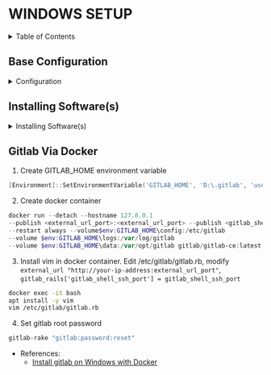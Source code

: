 # WINDOWS SETUP

<details>
<summary>Table of Contents</summary>

- [WINDOWS SETUP](#windows-setup)
  - [Base Configuration](#base-configuration)
    - [Enable powershell script execution](#enable-powershell-script-execution)
    - [File Explorer](#file-explorer)
    - [Settings](#settings)
    - [Add Webpage To Host](#add-webpage-to-host)
    - [Fonts](#fonts)
  - [Installing Software(s)](#installing-softwares)
    - [7-Zip](#7-zip)
    - [Powershell 7](#powershell-7)
    - [Git](#git)
    - [Git - Delta](#git---delta)
    - [NodeJS](#nodejs)
    - [VS Code](#vs-code)
    - [Neovim](#neovim)

</details>

## Base Configuration

<details>
<summary>Configuration</summary>

### Enable powershell script execution

```powershell
  # Only For Current Session
Set-ExecutionPolicy -ExecutionPolicy AllSigned -Scope Process

# Always Enable For Current User
Set-ExecutionPolicy Bypass -Scope CurrentUser -Force
```

- References:
  - [Microsoft Docs](https://docs.microsoft.com/en-us/powershell/module/microsoft.powershell.security/set-executionpolicy)
  - [makeuseof](https://www.makeuseof.com/enable-script-execution-policy-windows-powershell/)

### File Explorer

- Option
  - General
    - Open File Explorer to `This PC`.
    - Disable
      - Show recently used files
      - Show frequently used folders
      - Show recommended sections
      - Include account based insights
    - View
      - Enable `Decrease space between items`
      - Enable `Display the full path in the title bar`
      - Select `Show hidden files, folders, and drives`
      - Disable `Hide extensions for known file types`

### Settings

- Open settings
  - Personalization
    - Colors
      - Dark
    - Start
      - Layout: more pins
      - Disable all options
    - Taskbar
      - Disable Copilot, Task View, Widgets
      - Modify 'other system tray icons'
      - Modify 'taskbar behaviors'
  - Apps > Advanced app settings > App execution aliases
    - Disable `python` and `python3`

### Add Webpage To Host

- Open powershell as admin

  ```powershell
  Add-Content -Path $env:windir\System32\drivers\etc\hosts -Value "`n127.0.0.1`tlocalhost" -Force
  ```

### Fonts

- Install fonts for overall use.

```powershell
function get-github-repo-latest-release {
    param(
        [Parameter(Mandatory = $true)][string]$repo
    )
    $url = "https://github.com/" + $repo + "/releases/latest"
    $request = [System.Net.WebRequest]::Create($url)
    $response = $request.GetResponse()
    $realTagUrl = $response.ResponseUri.OriginalString
    $version = $realTagUrl.split('/')[-1].Trim('v')
    return $version
}

$sourcedir   = "$env:userprofile/setup/fonts"

# Font - Fira Code, JetBrainsMono, Caskaydia Cove
$repo = "ryanoasis/nerd-fonts"
$version = get-github-repo-latest-release "$repo"
invoke-webrequest "https://github.com/$repo/releases/download/v$version/JetBrainsMono.zip" `
 -outfile (new-item -path "$sourcedir\JetBrainsMono.zip" -force)

get-childitem -path $sourcedir | foreach {
    expand-archive -path $_.fullname -destinationpath "$sourcedir" -force
}

# Only copy below lines if filter is correct, install manually if unsure.
$destination = (new-object -comobject shell.application).namespace(0x14)
# filter filename that contains `font-`, and does not include NL
get-childitem -path $sourcedir -filter "*font-*" | where-object {$_.name -match "^((?!NL).)*$"} | foreach {
    # install font
    $destination.copyhere($_.fullname,0x10)
}
# filter filename that contains `fontmono-`, and does not include NL
get-childitem -path $sourcedir -filter "*fontmono-*" | where-object {$_.name -match "^((?!NL).)*$"} | foreach {
    # install font
    $destination.copyhere($_.fullname,0x10)
}
remove-item -path "$sourcedir/*" -recurse -force

```

- Install fonts for console. Open powershell as admin.

```powershell
Set-ItemProperty -Path 'HKLM:\SOFTWARE\Microsoft\Windows NT\CurrentVersion\Console\TrueTypeFont' -Name '0000' -Value 'JetBrainsMono Nerd Font Mono'

```

- Open each console (cmd, powershell, etc) and update the font.

- References:
  - https://superuser.com/questions/1347724/how-can-i-add-additional-fonts-to-the-windows-console
  - https://gist.github.com/anthonyeden/0088b07de8951403a643a8485af2709b
  - https://richardspowershellblog.wordpress.com/2008/03/20/special-folders/


</details>


## Installing Software(s)

<details>
<summary>Installing Software(s)</summary>

- Ensure powershell already has this fucntion in powershell profile. If not, copy the function to your current terminal.

  ```powershell
  function get-github-repo-latest-release {
      param(
          [Parameter(Mandatory = $true)][string]$repo
      )
      $url = "https://github.com/" + $repo + "/releases/latest"
      $request = [System.Net.WebRequest]::Create($url)
      $response = $request.GetResponse()
      $realTagUrl = $response.ResponseUri.OriginalString
      $version = $realTagUrl.split('/')[-1].Trim('v')
      return $version
  }
  ```

- List of apps:
  - [x] 7-Zip
  - [x] Powershell 7
  - [x] Git
  - [x] Git - Delta
  - [x] NodeJS
  - [x] VSCode
  - [x] Neovim
  - [ ] Docker Desktop
  - [ ] Fastfetch
  - [ ] Wezterm
  - [ ] AutoHotKey
  - [ ] VS Build Tools
  - [ ] VLC
  - [ ] Notepad++
  - [ ] bitwarden
  - [ ] cygwin
  - [ ] clink (cmd)
  - [ ] powertoys
  - [ ] ripgrep
   - [ ] jq
   - [ ] fzf
   - [ ] bat
   - [ ] pyenv (python)
   - [ ] uv (python)

### 7-Zip

```powershell
$root_download = "$env:userprofile\setup"
$app = $root_download + "\software\7zip.exe"
$url = 'https://7-zip.org/' + (invoke-webrequest -usebasicparsing -uri 'https://7-zip.org/' `
  | select-object -expandproperty links `
  | where-object {($_.outerhtml -match 'download') -and ($_.href -like "a/*") -and ($_.href -like "*-x64.exe")} `
  | select-object -first 1 | select-object -expandproperty href)
invoke-webrequest $url -outfile (new-item -path "$app" -force)
Start-Process -FilePath $app -Args "/S" -Verb RunAs -Wait
Remove-Item $app
```

### Powershell 7

```powershell
$root_download = "$env:userprofile\setup"
$app = $root_download + "\software\powershell.msi"
$repo = "powershell/powershell"
$version = get-github-repo-latest-release "$repo"
invoke-webrequest "https://github.com/$repo/releases/download/v$version/powershell-$version-win-x64.msi" -outfile (new-item -path "$app" -force)
# iex "& { $(irm https://aka.ms/install-powershell.ps1) } -UseMSI -Quiet"
start-process -filepath "$app" -Args "/quiet /passive ADD_EXPLORER_CONTEXT_MENU_OPENPOWERSHELL=1 ADD_PATH=1" -Wait
Remove-Item $app
```

### Git

```powershell
$root_download = "$env:userprofile\setup"
$app = $root_download + "\software\git.exe"
$repo = "git-for-windows/git"
$version = get-github-repo-latest-release "$repo"
$version = $version -split "\.\D+.+"
$version = $version.split(" ")[0]
$url = "https://github.com/$repo/releases/download/v$version.windows.1/Git-$version-64-bit.exe"
invoke-webrequest "https://github.com/$repo/releases/download/v$version.windows.1/Git-$version-64-bit.exe" -outfile (new-item -path "$app" -force)
start-process -filepath "$app" -args "/VERYSILENT /NORESTART" -wait
[System.Environment]::SetEnvironmentVariable('path', "C:\Program Files\Git\bin;" + [System.Environment]::GetEnvironmentVariable('path', "User"),"User")
Remove-Item $app
```

### Git - Delta

```powershell
$root_download = "$env:userprofile\setup"
$app = $root_download + "\software\delta.zip"
$repo = "dandavison/delta"
$version = get-github-repo-latest-release "$repo"
$url = "https://github.com/$repo/releases/download/$version/delta-$version-x86_64-pc-windows-msvc.zip"
invoke-webrequest $url -outfile (new-item -path "$app" -force)
expand-archive -path "$app" -destinationpath "$env:localappdata"
$temp = get-childitem -path  $env:localappdata -directory -filter "*delta*" | select-object -expandproperty name
rename-item "$env:localappdata\$temp" "$env:localappdata\delta"
[System.Environment]::SetEnvironmentVariable('path', $env:localappdata + "\delta;" + [System.Environment]::GetEnvironmentVariable('path', "User"),"User")
Remove-Item $app
```

### NodeJS

```powershell
$root_download = "$env:userprofile\setup"
$app = $root_download + "\software\node_js.msi"
$url = (invoke-webrequest -usebasicparsing -uri "https://nodejs.org/en" `
  | select-object -expandproperty links `
  | where-object {($_.outerhtml -match "LTS")} `
  | select-object -first 1 `
  | select-object -expandproperty href).replace(".tar.gz", "-x64.msi")
invoke-webrequest "$url" -outfile (new-item -path "$app" -force)
start-process -filepath "msiexec.exe" -args "/i $app /qn /l* $root_download\software\node-log.txt" -wait
Remove-Item $app
```

### VS Code

```powershell
$root_download = "$env:userprofile\setup"
$app = $root_download + "\software\vscode.exe"
invoke-webrequest "https://code.visualstudio.com/sha/download?build=stable&os=win32-x64-user" -outfile (new-item -path "$app" -force)
start-process -filepath "$app" -args "/verysilent /norestart /mergetasks=addcontextmenufiles,addcontextmenufolders,!runcode,!desktopicon" -wait
Remove-Item $app
```

### Neovim

```powershell
$root_download = "$env:userprofile\setup"
$app = $root_download + "\software\neovim.zip"
$repo = "neovim/neovim"
$version = get-github-repo-latest-release "$repo"
invoke-webrequest "https://github.com/$repo/releases/download/v$version/nvim-win64.zip" -outfile (new-item -path "$app" -force)
expand-archive -path "$app" -destinationpath "$env:localappdata"
$temp = get-childitem -path  $env:localappdata -directory -filter "*nvim-win64*" | select-object -expandproperty name
rename-item "$env:localappdata\$temp" "$env:localappdata\neovim"
[System.Environment]::SetEnvironmentVariable('path', $env:localappdata + "\neovim\bin;" + [System.Environment]::GetEnvironmentVariable('path', "User"),"User")
Remove-Item $app
```

### PowerToys

```powershell
$root_download = "$env:userprofile\setup"
$app = $root_download + "\software\powertoys.exe"
$repo = "microsoft/PowerToys"
$version = get-github-repo-latest-release "$repo"
invoke-webrequest "https://github.com/$repo/releases/download/v$version/PowerToysUserSetup-$version-x64.exe" -outfile (new-item -path "$app" -force)
start-process -filepath "$app" -args "/quiet /passive" -wait
Remove-Item $app
```

</details>

## Gitlab Via Docker

1. Create GITLAB_HOME environment variable

  ```powershell
  [Environment]::SetEnvironmentVariable('GITLAB_HOME', 'D:\.gitlab', 'user')
  ```

2. Create docker container

  ```powershell
  docker run --detach --hostname 127.0.0.1 
  --publish <external_url_port>:<external_url_port> --publish <gitlab_shell_ssh_port>:22 --name gitlab 
  --restart always --volume$env:GITLAB_HOME\config:/etc/gitlab 
  --volume $env:GITLAB_HOME\logs:/var/log/gitlab 
  --volume $env:GITLAB_HOME\data:/var/opt/gitlab gitlab/gitlab-ce:latest
  ```

3. Install vim in docker container. Edit /etc/gitlab/gitlab.rb, modify `external_url "http://your-ip-address:external_url_port"`, `gitlab_rails['gitlab_shell_ssh_port'] = gitlab_shell_ssh_port`

  ```bash
  docker exec -it bash
  apt install -y vim
  vim /etc/gitlab/gitlab.rb
  ```

4. Set gitlab root password

  ```bash
  gitlab-rake "gitlab:password:reset"
  ```

- References:
  - [Install gitlab on Windows with Docker](https://stackoverflow.com/a/66357935)
